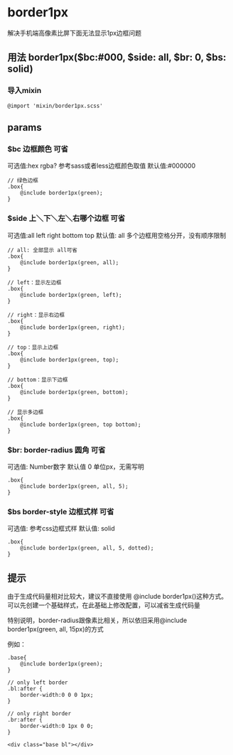 # border1px
解决手机端高像素比屏下面无法显示1px边框问题



## 用法 border1px($bc:#000, $side: all, $br: 0, $bs: solid)

### 导入mixin

    @import 'mixin/border1px.scss'

## params

### $bc 边框颜色 可省
可选值:hex rgba? 参考sass或者less边框颜色取值
默认值:#000000

    // 绿色边框
    .box{
        @include border1px(green);
    }

### $side 上＼下＼左＼右哪个边框 可省
可选值:all left right bottom top
默认值: all
多个边框用空格分开，没有顺序限制

    // all: 全部显示 all可省
    .box{
        @include border1px(green, all);
    }

    // left：显示左边框
    .box{
        @include border1px(green, left);
    }

    // right：显示右边框
    .box{
        @include border1px(green, right);
    }

    // top：显示上边框
    .box{
        @include border1px(green, top);
    }

    // bottom：显示下边框
    .box{
        @include border1px(green, bottom);
    }

    // 显示多边框
    .box{
        @include border1px(green, top bottom);
    }

### $br: border-radius 圆角 可省
可选值: Number数字
默认值 0
单位px，无需写明

    .box{
        @include border1px(green, all, 5);
    }


### $bs border-style 边框式样 可省
可选值: 参考css边框式样
默认值: solid

    .box{
        @include border1px(green, all, 5, dotted);
    }


## 提示
由于生成代码量相对比较大，建议不直接使用 @include border1px()这种方式。
可以先创建一个基础样式，在此基础上修改配置，可以减省生成代码量

特别说明，border-radius跟像素比相关，所以依旧采用@include border1px(green, all, 15px)的方式

例如：

    .base{
        @include border1px(green);
    }

    // only left border
    .bl:after {
        border-width:0 0 0 1px;
    }

    // only right border
    .br:after {
        border-width:0 1px 0 0;
    }

    <div class="base bl"></div>
